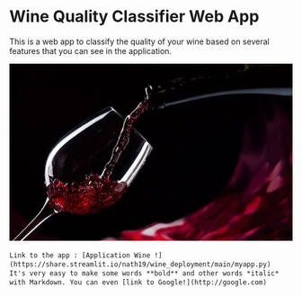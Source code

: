 # Wine Quality Classifier Web App

This is a web app to classify the quality of your wine based on several features that you can see in the application. 

![wine](https://github.com/Nath19/Wine_Deployment/blob/main/wine.png)





```
Link to the app : [Application Wine !](https://share.streamlit.io/nath19/wine_deployment/main/myapp.py)
It's very easy to make some words **bold** and other words *italic* with Markdown. You can even [link to Google!](http://google.com)
```
